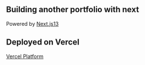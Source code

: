 ## Building another portfolio with next 
Powered by [Next.js13](https://nextjs.org/)

## Deployed on Vercel

[Vercel Platform](https://thecodecaptain.vercel.app)

